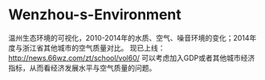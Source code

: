 Wenzhou-s-Environment
=====================

温州生态环境的可视化，2010-2014年的水质、空气、噪音环境的变化；2014年度与浙江省其他城市的空气质量对比。
现已上线：http://news.66wz.com/zt/school/vol60/
可以考虑加入GDP或者其他城市经济指标，从而看经济发展水平与空气质量的问题。